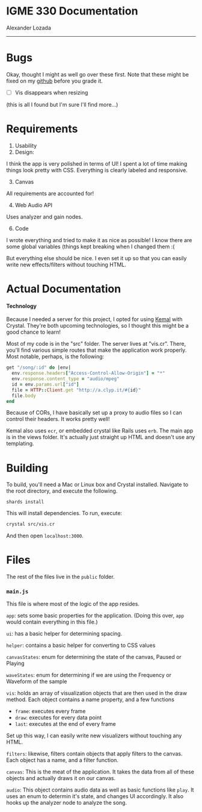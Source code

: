 # IGME 330 Documentation
Alexander Lozada

-------

Bugs
=====

Okay, thought I might as well go over these first.  Note that these might be fixed on my [github](https://github.com/piedoom/crystal-vis/) before you grade it.

- [ ] Vis disappears when resizing

(this is all I found but I'm sure I'll find more...)

Requirements
======

1. Usability
2. Design:

I think the app is very polished in terms of UI!  I spent a lot of time making things look pretty with CSS.  Everything is clearly labeled
and responsive.

3. Canvas

All requirements are accounted for!

4. Web Audio API

Uses analyzer and gain nodes.

6. Code

I wrote everything and tried to make it as nice as possible!  I know there are some global variables (things kept breaking when I changed them :(

But everything else should be nice.  I even set it up so that you can easily write new effects/filters without touching HTML.

Actual Documentation
======

#### Technology
Because I needed a server for this project, I opted for using [Kemal](htp://Kemalcr.com) with Crystal.
They're both upcoming technologies, so I thought this might be a good chance to learn!  

Most of my code is in the "src" folder.  The server lives at "vis.cr".  There, you'll find various simple routes that make the application work properly.
Most notable, perhaps, is the following: 

```ruby
get "/song/:id" do |env|
  env.response.headers["Access-Control-Allow-Origin"] = "*"
  env.response.content_type = "audio/mpeg"
  id = env.params.url["id"]
  file = HTTP::Client.get "http://a.clyp.it/#{id}"
  file.body
end
```

Because of CORs, I have basically set up a proxy to audio files so I can control their headers.  It works pretty well!

Kemal also uses `ecr`, or embedded crystal like Rails uses `erb`.  The main app is in the views folder.  It's actually just straight up HTML and
doesn't use any templating.

Building
======

To build, you'll need a Mac or Linux box and Crystal installed.  Navigate to the root directory, and execute the following.

```
shards install
```

This will install dependencies.  To run, execute:

```bash
crystal src/vis.cr
```

And then open `localhost:3000`.

Files
======

The rest of the files live in the `public` folder.

### `main.js`

This file is where most of the logic of the app resides.

`app`: sets some basic properties for the application.  (Doing this over, `app` would contain everything in this file.)

`ui`: has a basic helper for determining spacing.

`helper`: contains a basic helper for converting to CSS values

`canvasStates`: enum for determining the state of the canvas, Paused or Playing

`waveStates`: enum for determining if we are using the Frequency or Waveform of the sample

`vis`: holds an array of visualization objects that are then used in the draw method.  Each object contains a name property, and a few functions

- `frame`: executes every frame
- `draw`: executes for every data point
- `last`: executes at the end of every frame

Set up this way, I can easily write new visualizers without touching any HTML.

`filters`: likewise, filters contain objects that apply filters to the canvas.  Each object has a name, and a filter function.

`canvas`: This is the meat of the application.  It takes the data from all of these objects and actually draws it on our canvas.

`audio`: This object contains audio data as well as basic functions like `play`.  It uses an enum to determin it's state, and changes
UI accordingly.  It also hooks up the analyzer node to analyze the song.




